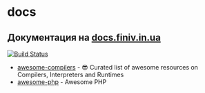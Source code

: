 # docs
## Документация на [docs.finiv.in.ua](https://docs.finiv.in.ua/)

[![Build Status](https://travis-ci.org/CrazyBoy49z/docs.svg?branch=master)](https://travis-ci.org/CrazyBoy49z/docs)

 * [awesome-compilers](https://github.com/aalhour/awesome-compilers) - 😎 Curated list of awesome resources on Compilers, Interpreters and Runtimes 
 * [awesome-php](https://github.com/CrazyBoy49z/awesomes) - Awesome PHP
